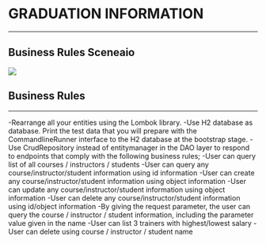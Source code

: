 # GRADUATION INFORMATION
---
## Business Rules Sceneaio

![](<img src="C:\Users\İlkan\Desktop\Ekran Alıntısı.PNG"/>)

## Business Rules
---
-Rearrange all your entities using the Lombok library.
-Use H2 database as database. Print the test data that you will prepare with the CommandlineRunner interface to the H2 database at the bootstrap stage.
-Use CrudRepository instead of entitymanager in the DAO layer to respond to endpoints that comply with the following business rules;
    -User can query list of all courses / instructors / students
    -User can query any course/instructor/student information using id information
    -User can create any course/instructor/student information using object information
    -User can update any course/instructor/student information using object information
    -User can delete any course/instructor/student information using id/object information
    -By giving the request parameter, the user can query the course / instructor / student information, including the parameter value given in the name
    -User can list 3 trainers with highest/lowest salary
    -User can delete using course / instructor / student name
